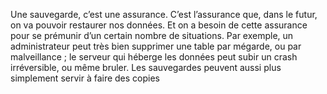 Une sauvegarde, c’est une assurance. C’est l’assurance que, dans le futur, on va pouvoir restaurer nos données. Et on a besoin de cette assurance pour se prémunir d’un certain nombre de situations. Par exemple, un administrateur peut très bien supprimer une table par mégarde, ou par malveillance ; le serveur qui héberge les données peut subir un crash irréversible, ou même bruler.
Les sauvegardes peuvent aussi plus simplement servir à faire des copies
